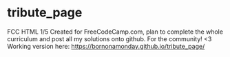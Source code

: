 # tribute_page
FCC HTML 1/5
Created for FreeCodeCamp.com, plan to complete the whole curriculum and post all my solutions onto github. For the community! <3
Working version here: https://bornonamonday.github.io/tribute_page/
